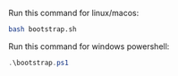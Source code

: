 Run this command for linux/macos:
```bash
bash bootstrap.sh
```

Run this command for windows powershell:
```powershell
.\bootstrap.ps1
```
